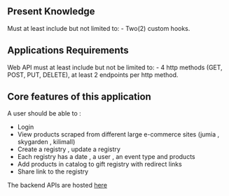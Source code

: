 ## Present Knowledge
Must at least include but not limited to:
    - Two(2) custom hooks.


##  Applications Requirements
Web API must at least include but not be limited to:
    - 4 http methods (GET, POST, PUT, DELETE), at least 2 endpoints per http method.

## Core features of this application 

A user should be able to :
- Login
- View products scraped from different large e-commerce sites (jumia , skygarden , kilimall)
- Create a registry , update a registry
- Each registry has a date , a user , an event type and products
- Add products in catalog to gift registry with redirect links
- Share link to the registry 

The backend APIs are hosted [here](https://github.com/)
